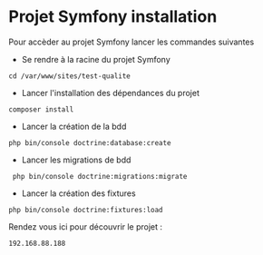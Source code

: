 # Projet Symfony installation

Pour accèder au projet Symfony lancer les commandes suivantes

- Se rendre à la racine du projet Symfony

```shell
cd /var/www/sites/test-qualite
```
 
- Lancer l'installation des dépendances du projet

```shell
composer install
```

- Lancer la création de la bdd

```shell
php bin/console doctrine:database:create
```

- Lancer les migrations de bdd

```shell
 php bin/console doctrine:migrations:migrate
```

- Lancer la création des fixtures

```shell
php bin/console doctrine:fixtures:load
```

Rendez vous ici pour découvrir le projet : 
```
192.168.88.188
```